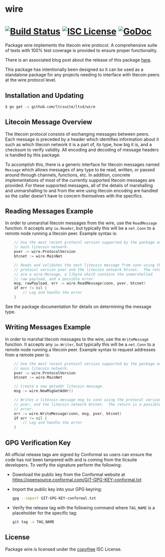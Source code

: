 # wire

[![Build Status](https://github.com/ltcsuite/ltcd/workflows/Build%20and%20Test/badge.svg)](https://github.com/ltcsuite/ltcd/actions)
[![ISC License](http://img.shields.io/badge/license-ISC-blue.svg)](http://copyfree.org)
[![GoDoc](https://img.shields.io/badge/godoc-reference-blue.svg)](https://pkg.go.dev/github.com/ltcsuite/ltcd/wire)
=======

Package wire implements the litecoin wire protocol. A comprehensive suite of
tests with 100% test coverage is provided to ensure proper functionality.

There is an associated blog post about the release of this package
[here](https://blog.conformal.com/btcwire-the-bitcoin-wire-protocol-package-from-ltcd/).

This package has intentionally been designed so it can be used as a standalone
package for any projects needing to interface with litecoin peers at the wire
protocol level.

## Installation and Updating

```bash
$ go get -u github.com/ltcsuite/ltcd/wire
```

## Litecoin Message Overview

The litecoin protocol consists of exchanging messages between peers. Each message
is preceded by a header which identifies information about it such as which
litecoin network it is a part of, its type, how big it is, and a checksum to
verify validity. All encoding and decoding of message headers is handled by this
package.

To accomplish this, there is a generic interface for litecoin messages named
`Message` which allows messages of any type to be read, written, or passed
around through channels, functions, etc. In addition, concrete implementations
of most of the currently supported litecoin messages are provided. For these
supported messages, all of the details of marshalling and unmarshalling to and
from the wire using litecoin encoding are handled so the caller doesn't have to
concern themselves with the specifics.

## Reading Messages Example

In order to unmarshal litecoin messages from the wire, use the `ReadMessage`
function. It accepts any `io.Reader`, but typically this will be a `net.Conn`
to a remote node running a litecoin peer. Example syntax is:

```Go
	// Use the most recent protocol version supported by the package and the
	// main litecoin network.
	pver := wire.ProtocolVersion
	btcnet := wire.MainNet

	// Reads and validates the next litecoin message from conn using the
	// protocol version pver and the litecoin network btcnet.  The returns
	// are a wire.Message, a []byte which contains the unmarshalled
	// raw payload, and a possible error.
	msg, rawPayload, err := wire.ReadMessage(conn, pver, btcnet)
	if err != nil {
		// Log and handle the error
	}
```

See the package documentation for details on determining the message type.

## Writing Messages Example

In order to marshal litecoin messages to the wire, use the `WriteMessage`
function. It accepts any `io.Writer`, but typically this will be a `net.Conn`
to a remote node running a litecoin peer. Example syntax to request addresses
from a remote peer is:

```Go
	// Use the most recent protocol version supported by the package and the
	// main litecoin network.
	pver := wire.ProtocolVersion
	btcnet := wire.MainNet

	// Create a new getaddr litecoin message.
	msg := wire.NewMsgGetAddr()

	// Writes a litecoin message msg to conn using the protocol version
	// pver, and the litecoin network btcnet.  The return is a possible
	// error.
	err := wire.WriteMessage(conn, msg, pver, btcnet)
	if err != nil {
		// Log and handle the error
	}
```

## GPG Verification Key

All official release tags are signed by Conformal so users can ensure the code
has not been tampered with and is coming from the ltcsuite developers. To
verify the signature perform the following:

- Download the public key from the Conformal website at
  https://opensource.conformal.com/GIT-GPG-KEY-conformal.txt

- Import the public key into your GPG keyring:

  ```bash
  gpg --import GIT-GPG-KEY-conformal.txt
  ```

- Verify the release tag with the following command where `TAG_NAME` is a
  placeholder for the specific tag:
  ```bash
  git tag -v TAG_NAME
  ```

## License

Package wire is licensed under the [copyfree](http://copyfree.org) ISC
License.
